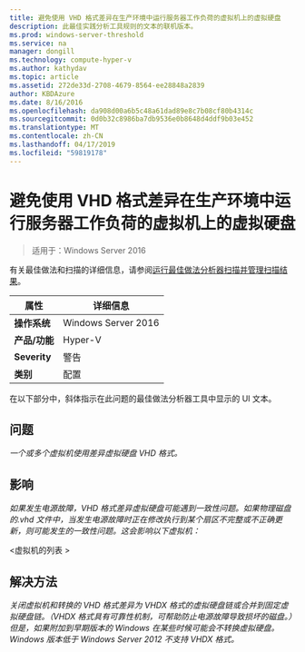 ```yaml
---
title: 避免使用 VHD 格式差异在生产环境中运行服务器工作负荷的虚拟机上的虚拟硬盘
description: 此最佳实践分析工具规则的文本的联机版本。
ms.prod: windows-server-threshold
ms.service: na
manager: dongill
ms.technology: compute-hyper-v
ms.author: kathydav
ms.topic: article
ms.assetid: 272de33d-2708-4679-8564-ee28848a2839
author: KBDAzure
ms.date: 8/16/2016
ms.openlocfilehash: da908d00a6b5c48a61dad89e8c7b08cf80b4314c
ms.sourcegitcommit: 0d0b32c8986ba7db9536e0b8648d4ddf9b03e452
ms.translationtype: MT
ms.contentlocale: zh-CN
ms.lasthandoff: 04/17/2019
ms.locfileid: "59819178"
---
```

# <a name="avoid-using-vhd-format-differencing-virtual-hard-disks-on-virtual-machines-that-run-server-workloads-in-a-production-environment"></a>避免使用 VHD 格式差异在生产环境中运行服务器工作负荷的虚拟机上的虚拟硬盘

>适用于：Windows Server 2016

有关最佳做法和扫描的详细信息，请参阅[运行最佳做法分析器扫描并管理扫描结果](https://go.microsoft.com/fwlink/p/?LinkID=223177)。  
  
|属性|详细信息|  
|-|-|  
|**操作系统**|Windows Server 2016|  
|**产品/功能**|Hyper-V|  
|**Severity**|警告|  
|**类别**|配置|  
  
在以下部分中，斜体指示在此问题的最佳做法分析器工具中显示的 UI 文本。  
  
## <a name="issue"></a>**问题**  
*一个或多个虚拟机使用差异虚拟硬盘 VHD 格式。*  
  
## <a name="impact"></a>**影响**  
*如果发生电源故障，VHD 格式差异虚拟硬盘可能遇到一致性问题。如果物理磁盘的.vhd 文件中，当发生电源故障时正在修改执行到某个扇区不完整或不正确更新，则可能发生的一致性问题。这会影响以下虚拟机：*  
  
\<虚拟机的列表 >  
  
## <a name="resolution"></a>**解决方法**  
*关闭虚拟机和转换的 VHD 格式差异为 VHDX 格式的虚拟硬盘链或合并到固定虚拟硬盘链。（VHDX 格式具有可靠性机制，可帮助防止电源故障导致损坏的磁盘。）但是，如果附加到早期版本的 Windows 在某些时候可能会不转换虚拟硬盘。Windows 版本低于 Windows Server 2012 不支持 VHDX 格式。*  
  


